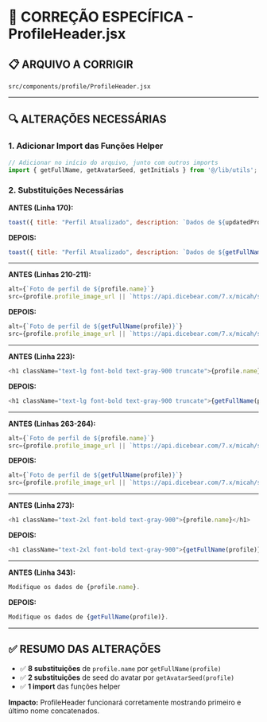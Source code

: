 # 🔧 CORREÇÃO ESPECÍFICA - ProfileHeader.jsx

## **📋 ARQUIVO A CORRIGIR**
`src/components/profile/ProfileHeader.jsx`

---

## **🔍 ALTERAÇÕES NECESSÁRIAS**

### **1. Adicionar Import das Funções Helper**
```javascript
// Adicionar no início do arquivo, junto com outros imports
import { getFullName, getAvatarSeed, getInitials } from '@/lib/utils';
```

### **2. Substituições Necessárias**

**ANTES (Linha 170):**
```javascript
toast({ title: "Perfil Atualizado", description: `Dados de ${updatedProfile.name || 'usuário'} salvos.`, variant: "success" });
```

**DEPOIS:**
```javascript
toast({ title: "Perfil Atualizado", description: `Dados de ${getFullName(updatedProfile)} salvos.`, variant: "success" });
```

---

**ANTES (Linhas 210-211):**
```javascript
alt={`Foto de perfil de ${profile.name}`}
src={profile.profile_image_url || `https://api.dicebear.com/7.x/micah/svg?seed=${profile.name || profile.id}`} />
```

**DEPOIS:**
```javascript
alt={`Foto de perfil de ${getFullName(profile)}`}
src={profile.profile_image_url || `https://api.dicebear.com/7.x/micah/svg?seed=${getAvatarSeed(profile)}`} />
```

---

**ANTES (Linha 223):**
```javascript
<h1 className="text-lg font-bold text-gray-900 truncate">{profile.name}</h1>
```

**DEPOIS:**
```javascript
<h1 className="text-lg font-bold text-gray-900 truncate">{getFullName(profile)}</h1>
```

---

**ANTES (Linhas 263-264):**
```javascript
alt={`Foto de perfil de ${profile.name}`}
src={profile.profile_image_url || `https://api.dicebear.com/7.x/micah/svg?seed=${profile.name || profile.id}`} />
```

**DEPOIS:**
```javascript
alt={`Foto de perfil de ${getFullName(profile)}`}
src={profile.profile_image_url || `https://api.dicebear.com/7.x/micah/svg?seed=${getAvatarSeed(profile)}`} />
```

---

**ANTES (Linha 273):**
```javascript
<h1 className="text-2xl font-bold text-gray-900">{profile.name}</h1>
```

**DEPOIS:**
```javascript
<h1 className="text-2xl font-bold text-gray-900">{getFullName(profile)}</h1>
```

---

**ANTES (Linha 343):**
```javascript
Modifique os dados de {profile.name}.
```

**DEPOIS:**
```javascript
Modifique os dados de {getFullName(profile)}.
```

---

## **✅ RESUMO DAS ALTERAÇÕES**

- ✅ **8 substituições** de `profile.name` por `getFullName(profile)`
- ✅ **2 substituições** de seed do avatar por `getAvatarSeed(profile)`
- ✅ **1 import** das funções helper

**Impacto:** ProfileHeader funcionará corretamente mostrando primeiro e último nome concatenados. 